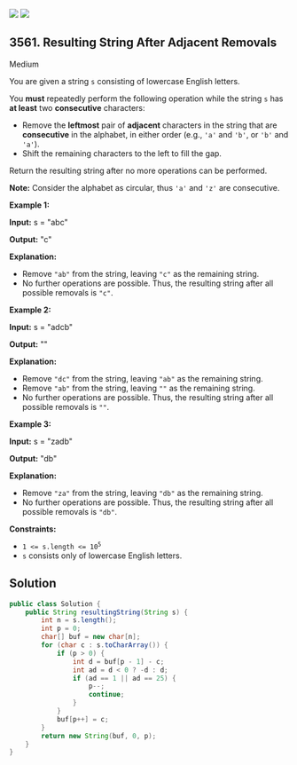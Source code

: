 [![](https://img.shields.io/github/stars/javadev/LeetCode-in-Java?label=Stars&style=flat-square)](https://github.com/javadev/LeetCode-in-Java)
[![](https://img.shields.io/github/forks/javadev/LeetCode-in-Java?label=Fork%20me%20on%20GitHub%20&style=flat-square)](https://github.com/javadev/LeetCode-in-Java/fork)

## 3561\. Resulting String After Adjacent Removals

Medium

You are given a string `s` consisting of lowercase English letters.

You **must** repeatedly perform the following operation while the string `s` has **at least** two **consecutive** characters:

*   Remove the **leftmost** pair of **adjacent** characters in the string that are **consecutive** in the alphabet, in either order (e.g., `'a'` and `'b'`, or `'b'` and `'a'`).
*   Shift the remaining characters to the left to fill the gap.

Return the resulting string after no more operations can be performed.

**Note:** Consider the alphabet as circular, thus `'a'` and `'z'` are consecutive.

**Example 1:**

**Input:** s = "abc"

**Output:** "c"

**Explanation:**

*   Remove `"ab"` from the string, leaving `"c"` as the remaining string.
*   No further operations are possible. Thus, the resulting string after all possible removals is `"c"`.

**Example 2:**

**Input:** s = "adcb"

**Output:** ""

**Explanation:**

*   Remove `"dc"` from the string, leaving `"ab"` as the remaining string.
*   Remove `"ab"` from the string, leaving `""` as the remaining string.
*   No further operations are possible. Thus, the resulting string after all possible removals is `""`.

**Example 3:**

**Input:** s = "zadb"

**Output:** "db"

**Explanation:**

*   Remove `"za"` from the string, leaving `"db"` as the remaining string.
*   No further operations are possible. Thus, the resulting string after all possible removals is `"db"`.

**Constraints:**

*   <code>1 <= s.length <= 10<sup>5</sup></code>
*   `s` consists only of lowercase English letters.

## Solution

```java
public class Solution {
    public String resultingString(String s) {
        int n = s.length();
        int p = 0;
        char[] buf = new char[n];
        for (char c : s.toCharArray()) {
            if (p > 0) {
                int d = buf[p - 1] - c;
                int ad = d < 0 ? -d : d;
                if (ad == 1 || ad == 25) {
                    p--;
                    continue;
                }
            }
            buf[p++] = c;
        }
        return new String(buf, 0, p);
    }
}
```